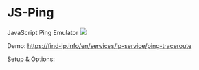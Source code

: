 # JS-Ping
JavaScript Ping Emulator
![](https://find-ip.info/images/screen.png)

Demo: https://find-ip.info/en/services/ip-service/ping-traceroute

Setup & Options:
<script>
PingTest.init({
	shell: '$',
	file: 'ping.php',
	input: '#ip',
	area: '#area',
	buttstart: '#pingstart',
	buttstop: '#pingstop',
	count: 14
});
</script>
